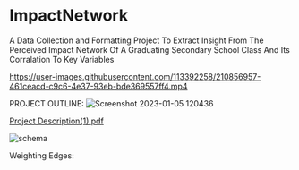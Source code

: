 # ImpactNetwork
A Data Collection and Formatting Project To Extract Insight From The Perceived Impact Network Of A Graduating Secondary School Class And Its Corralation To Key Variables





https://user-images.githubusercontent.com/113392258/210856957-461ceacd-c9c6-4e37-93eb-bde369557ff4.mp4

PROJECT OUTLINE:
![Screenshot 2023-01-05 120436](https://user-images.githubusercontent.com/113392258/210858727-e7b3f88f-f022-4e56-95f0-b04267da3d00.png)


[Project Description(1).pdf](https://github.com/lduncan1712/ImpactNetwork/files/10354929/Project.Description.1.pdf)


![schema](https://user-images.githubusercontent.com/113392258/210858502-678fc5a6-1f31-460c-9fc8-a3cabd3a2373.png)


Weighting Edges:
  


















